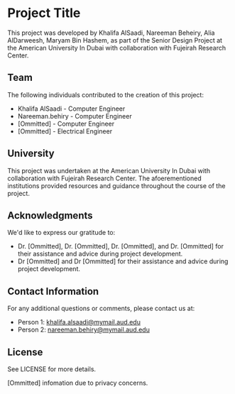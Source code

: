 # Project Title

This project was developed by Khalifa AlSaadi, Nareeman Beheiry, Alia AlDarweesh, Maryam Bin Hashem, as part of the Senior Design Project at the American University In Dubai with collaboration with Fujeirah Research Center.

## Team

The following individuals contributed to the creation of this project:

- Khalifa AlSaadi - Computer Engineer
- Nareeman.behiry - Computer Engineer
- [Ommitted] - Computer Engineer
- [Ommitted] - Electrical Engineer

## University

This project was undertaken at the American University In Dubai with collaboration with Fujeirah Research Center. The afoerementioned institutions provided resources and guidance throughout the course of the project.

## Acknowledgments

We'd like to express our gratitude to:

- Dr. [Ommitted], Dr. [Ommitted], Dr. [Ommitted], and Dr. [Ommitted] for their assistance and advice during project development.
- Dr [Ommitted] and Dr [Ommitted] for their assistance and advice during project development.

## Contact Information

For any additional questions or comments, please contact us at:

- Person 1: <khalifa.alsaadi@mymail.aud.edu>
- Person 2: <nareeman.behiry@mymail.aud.edu>

## License

See LICENSE for more details.

[Ommitted] infomation due to privacy concerns.
